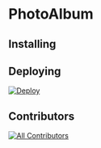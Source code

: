 # PhotoAlbum

## Installing

## Deploying

[![Deploy](https://www.herokucdn.com/deploy/button.svg)](https://heroku.com/deploy)

## Contributors

<!-- ALL-CONTRIBUTORS-BADGE:START - Do not remove or modify this section -->
[![All Contributors](https://img.shields.io/badge/all_contributors-13-orange.svg?style=flat-square)](#contributors)
<!-- ALL-CONTRIBUTORS-BADGE:END -->
